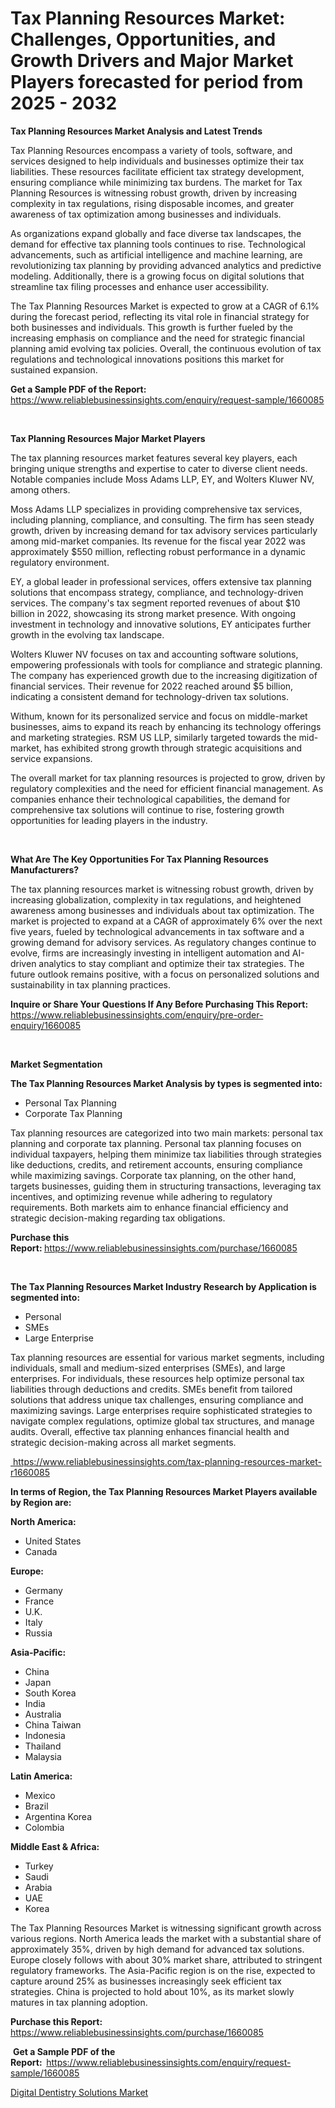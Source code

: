 <p><h1>Tax Planning Resources Market: Challenges, Opportunities, and Growth Drivers and Major Market Players forecasted for period from 2025 - 2032</h1></p><p><strong>Tax Planning Resources Market Analysis and Latest Trends</strong></p>
<p><p>Tax Planning Resources encompass a variety of tools, software, and services designed to help individuals and businesses optimize their tax liabilities. These resources facilitate efficient tax strategy development, ensuring compliance while minimizing tax burdens. The market for Tax Planning Resources is witnessing robust growth, driven by increasing complexity in tax regulations, rising disposable incomes, and greater awareness of tax optimization among businesses and individuals.</p><p>As organizations expand globally and face diverse tax landscapes, the demand for effective tax planning tools continues to rise. Technological advancements, such as artificial intelligence and machine learning, are revolutionizing tax planning by providing advanced analytics and predictive modeling. Additionally, there is a growing focus on digital solutions that streamline tax filing processes and enhance user accessibility.</p><p>The Tax Planning Resources Market is expected to grow at a CAGR of 6.1% during the forecast period, reflecting its vital role in financial strategy for both businesses and individuals. This growth is further fueled by the increasing emphasis on compliance and the need for strategic financial planning amid evolving tax policies. Overall, the continuous evolution of tax regulations and technological innovations positions this market for sustained expansion.</p></p>
<p><strong>Get a Sample PDF of the Report:&nbsp;</strong> <a href="https://www.reliablebusinessinsights.com/enquiry/request-sample/1660085?utm_campaign=2789&utm_medium=2&utm_source=Github&utm_content=ia&utm_term=10032025&utm_id=tax-planning-resources">https://www.reliablebusinessinsights.com/enquiry/request-sample/1660085</a></p>
<p>&nbsp;</p>
<p><strong>Tax Planning Resources Major Market Players</strong></p>
<p><p>The tax planning resources market features several key players, each bringing unique strengths and expertise to cater to diverse client needs. Notable companies include Moss Adams LLP, EY, and Wolters Kluwer NV, among others.</p><p>Moss Adams LLP specializes in providing comprehensive tax services, including planning, compliance, and consulting. The firm has seen steady growth, driven by increasing demand for tax advisory services particularly among mid-market companies. Its revenue for the fiscal year 2022 was approximately $550 million, reflecting robust performance in a dynamic regulatory environment.</p><p>EY, a global leader in professional services, offers extensive tax planning solutions that encompass strategy, compliance, and technology-driven services. The company's tax segment reported revenues of about $10 billion in 2022, showcasing its strong market presence. With ongoing investment in technology and innovative solutions, EY anticipates further growth in the evolving tax landscape.</p><p>Wolters Kluwer NV focuses on tax and accounting software solutions, empowering professionals with tools for compliance and strategic planning. The company has experienced growth due to the increasing digitization of financial services. Their revenue for 2022 reached around $5 billion, indicating a consistent demand for technology-driven tax solutions.</p><p>Withum, known for its personalized service and focus on middle-market businesses, aims to expand its reach by enhancing its technology offerings and marketing strategies. RSM US LLP, similarly targeted towards the mid-market, has exhibited strong growth through strategic acquisitions and service expansions.</p><p>The overall market for tax planning resources is projected to grow, driven by regulatory complexities and the need for efficient financial management. As companies enhance their technological capabilities, the demand for comprehensive tax solutions will continue to rise, fostering growth opportunities for leading players in the industry.</p></p>
<p>&nbsp;</p>
<p><strong>What Are The Key Opportunities For Tax Planning Resources Manufacturers?</strong></p>
<p><p>The tax planning resources market is witnessing robust growth, driven by increasing globalization, complexity in tax regulations, and heightened awareness among businesses and individuals about tax optimization. The market is projected to expand at a CAGR of approximately 6% over the next five years, fueled by technological advancements in tax software and a growing demand for advisory services. As regulatory changes continue to evolve, firms are increasingly investing in intelligent automation and AI-driven analytics to stay compliant and optimize their tax strategies. The future outlook remains positive, with a focus on personalized solutions and sustainability in tax planning practices.</p></p>
<p><strong>Inquire or Share Your Questions If Any Before Purchasing This Report:</strong> <a href="https://www.reliablebusinessinsights.com/enquiry/pre-order-enquiry/1660085?utm_campaign=2789&utm_medium=2&utm_source=Github&utm_content=ia&utm_term=10032025&utm_id=tax-planning-resources">https://www.reliablebusinessinsights.com/enquiry/pre-order-enquiry/1660085</a></p>
<p>&nbsp;</p>
<p><strong>Market Segmentation</strong></p>
<p><strong>The Tax Planning Resources Market Analysis by types is segmented into:</strong></p>
<p><ul><li>Personal Tax Planning</li><li>Corporate Tax Planning</li></ul></p>
<p><p>Tax planning resources are categorized into two main markets: personal tax planning and corporate tax planning. Personal tax planning focuses on individual taxpayers, helping them minimize tax liabilities through strategies like deductions, credits, and retirement accounts, ensuring compliance while maximizing savings. Corporate tax planning, on the other hand, targets businesses, guiding them in structuring transactions, leveraging tax incentives, and optimizing revenue while adhering to regulatory requirements. Both markets aim to enhance financial efficiency and strategic decision-making regarding tax obligations.</p></p>
<p><strong>Purchase this Report:&nbsp;</strong><a href="https://www.reliablebusinessinsights.com/purchase/1660085?utm_campaign=2789&utm_medium=2&utm_source=Github&utm_content=ia&utm_term=10032025&utm_id=tax-planning-resources">https://www.reliablebusinessinsights.com/purchase/1660085</a></p>
<p>&nbsp;</p>
<p><strong>The Tax Planning Resources Market Industry Research by Application is segmented into:</strong></p>
<p><ul><li>Personal</li><li>SMEs</li><li>Large Enterprise</li></ul></p>
<p><p>Tax planning resources are essential for various market segments, including individuals, small and medium-sized enterprises (SMEs), and large enterprises. For individuals, these resources help optimize personal tax liabilities through deductions and credits. SMEs benefit from tailored solutions that address unique tax challenges, ensuring compliance and maximizing savings. Large enterprises require sophisticated strategies to navigate complex regulations, optimize global tax structures, and manage audits. Overall, effective tax planning enhances financial health and strategic decision-making across all market segments.</p></p>
<p><a href="https://www.reliablebusinessinsights.com/tax-planning-resources-market-r1660085?utm_campaign=2789&utm_medium=2&utm_source=Github&utm_content=ia&utm_term=10032025&utm_id=tax-planning-resources">&nbsp;https://www.reliablebusinessinsights.com/tax-planning-resources-market-r1660085</a></p>
<p><strong>In terms of Region, the Tax Planning Resources Market Players available by Region are:</strong></p>
<p>
    <p> <strong> North America: </strong>
        <ul>
            <li>United States</li>
            <li>Canada</li>
        </ul>
        </p> 
    <p> <strong> Europe: </strong>
        <ul>
            <li>Germany</li>
            <li>France</li>
            <li>U.K.</li>
            <li>Italy</li>
            <li>Russia</li>
        </ul>
        </p> 
    <p> <strong> Asia-Pacific: </strong>
        <ul>
            <li>China</li>
            <li>Japan</li>
            <li>South Korea</li>
            <li>India</li>
            <li>Australia</li>
            <li>China Taiwan</li>
            <li>Indonesia</li>
            <li>Thailand</li>
            <li>Malaysia</li>
        </ul>
        </p> 
    <p> <strong> Latin America: </strong>
        <ul>
            <li>Mexico</li>
            <li>Brazil</li>
            <li>Argentina Korea</li>
            <li>Colombia</li>
        </ul>
        </p> 
    <p> <strong> Middle East & Africa: </strong>
        <ul>
            <li>Turkey</li>
            <li>Saudi</li>
            <li>Arabia</li>
            <li>UAE</li>
            <li>Korea</li>
        </ul>
    </p>
    </p>
<p><p>The Tax Planning Resources Market is witnessing significant growth across various regions. North America leads the market with a substantial share of approximately 35%, driven by high demand for advanced tax solutions. Europe closely follows with about 30% market share, attributed to stringent regulatory frameworks. The Asia-Pacific region is on the rise, expected to capture around 25% as businesses increasingly seek efficient tax strategies. China is projected to hold about 10%, as its market slowly matures in tax planning adoption.</p></p>
<p><strong>Purchase this Report: </strong><a href="https://www.reliablebusinessinsights.com/purchase/1660085?utm_campaign=2789&utm_medium=2&utm_source=Github&utm_content=ia&utm_term=10032025&utm_id=tax-planning-resources">https://www.reliablebusinessinsights.com/purchase/1660085</a></p>
<p>&nbsp;<strong>Get a Sample PDF of the Report:&nbsp;&nbsp;</strong><a href="https://www.reliablebusinessinsights.com/enquiry/request-sample/1660085?utm_campaign=2789&utm_medium=2&utm_source=Github&utm_content=ia&utm_term=10032025&utm_id=tax-planning-resources">https://www.reliablebusinessinsights.com/enquiry/request-sample/1660085</a></p>
<p><strong></strong></p>
<p><p><a href="https://github.com/AshrafKhan865/Market-Research-Report-List-1/blob/main/digital-dentistry-solutions-market.md?utm_campaign=2789&utm_medium=2&utm_source=Github&utm_content=ia&utm_term=10032025&utm_id=tax-planning-resources">Digital Dentistry Solutions Market</a></p></p>